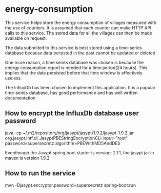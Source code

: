 # energy-consumption

This service helps store the energy consumption of villages measured with the use of 
counters. It is assumed that each counter can make HTTP API calls to this service.
The stored data for all the villages can then be made available on request.

The data submitted to this service is best stored using a time-series database because 
data persisted in the past cannot be updated or deleted.

One more reason, a time series database was chosen is because the energy consumption
report is needed for a time period(24 hours). This implies that the data persisted
before that time window is effectively useless.

The InfluxDb has been chosen to implement this application. It is a popular time-series
database, has good performance and  has well written documentation.






How to encrypt the InfluxDb database user password
----------
java -cp ~/.m2/repository/org/jasypt/jasypt/1.9.2/jasypt-1.9.2.jar  org.jasypt.intf.cli.JasyptPBEStringEncryptionCLI input="root" password=supersecretz algorithm=PBEWithMD5AndDES

Eventhough the Jasypt spring boot starter is version: 2.1.1,
the jasypt jar in maven is version 1.9.2

How to run the service
----------
mvn -Djasypt.encryptor.password=supersecretz spring-boot:run
